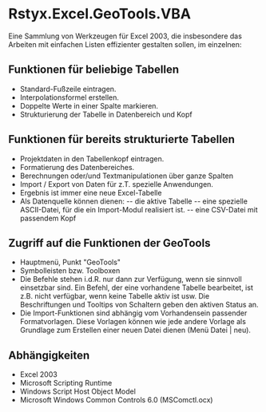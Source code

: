 Rstyx.Excel.GeoTools.VBA
========================

Eine Sammlung von Werkzeugen für Excel 2003, die insbesondere das Arbeiten mit einfachen Listen effizienter gestalten sollen, im einzelnen:


Funktionen für beliebige Tabellen
---------------------------------
 - Standard-Fußzeile eintragen.
 - Interpolationsformel erstellen.
 - Doppelte Werte in einer Spalte markieren.
 - Strukturierung der Tabelle in Datenbereich und Kopf

Funktionen für bereits strukturierte Tabellen
---------------------------------------------
 - Projektdaten in den Tabellenkopf eintragen.
 - Formatierung des Datenbereiches.
 - Berechnungen oder/und Textmanipulationen über ganze Spalten
 - Import / Export von Daten für z.T. spezielle Anwendungen.
 - Ergebnis ist immer eine neue Excel-Tabelle
 - Als Datenquelle können dienen:
   -- die aktive Tabelle
   -- eine spezielle ASCII-Datei, für die ein Import-Modul realisiert ist.
   -- eine CSV-Datei mit passendem Kopf

Zugriff auf die Funktionen der GeoTools
---------------------------------------
 - Hauptmenü, Punkt "GeoTools"
 - Symbolleisten bzw. Toolboxen
 - Die Befehle stehen i.d.R. nur dann zur Verfügung, wenn sie sinnvoll einsetzbar sind. Ein Befehl, der eine vorhandene Tabelle bearbeitet, ist z.B. nicht verfügbar, wenn keine Tabelle aktiv ist usw. Die Beschriftungen und Tooltips von Schaltern geben den aktiven Status an.
 - Die Import-Funktionen sind abhängig vom Vorhandensein passender Formatvorlagen. Diese Vorlagen können wie jede andere Vorlage als Grundlage zum Erstellen einer neuen Datei dienen (Menü Datei | neu).
  
Abhängigkeiten
--------------
- Excel 2003
- Microsoft Scripting Runtime
- Windows Script Host Object Model
- Microsoft Windows Common Controls 6.0 (MSComctl.ocx)
